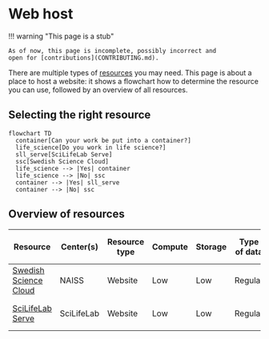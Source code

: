 # Web host

!!! warning "This page is a stub"

    As of now, this page is incomplete, possibly incorrect and
    open for [contributions](CONTRIBUTING.md).

There are multiple types of [resources](resources.md) you may need.
This page is about a place to host a website:
it shows a flowchart how to determine the resource
you can use, followed by an overview of all resources.

## Selecting the right resource

```mermaid
flowchart TD
  container[Can your work be put into a container?]
  life_science[Do you work in life science?]
  sll_serve[SciLifeLab Serve]
  ssc[Swedish Science Cloud]
  life_science --> |Yes| container
  life_science --> |No| ssc
  container --> |Yes| sll_serve
  container --> |No| ssc
```

## Overview of resources

<!-- markdownlint-disable MD013 --><!-- Tables cannot be split up over lines, hence will break 80 characters per line -->

Resource                                        | Center(s)              | Resource type   | Compute | Storage |Type of data        | Costs for user | Accessible for
------------------------------------------------|------------------------|-----------------|---------|---------|--------------------|----------------|------
[Swedish Science Cloud](https://cloud.snic.se/) | NAISS                  | Website         | Low     | Low     | Regular            | Free           | Swedish researchers
[SciLifeLab Serve](https://serve.scilifelab.se/)| SciLifeLab             | Website         | Low     | Low     | Regular            | Free           | Life science scientists

<!-- markdownlint-enable MD013 -->

